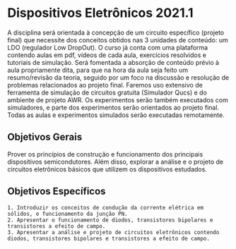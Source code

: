 # Dispositivos Eletrônicos 2021.1

A disciplina será orientada à concepção de um circuito específico (projeto final) que necessite dos conceitos obtidos nas 3 unidades de conteúdo: um LDO (regulador Low DropOut). O curso já conta com uma plataforma contendo aulas em pdf, vídeos de cada aula, exercícios resolvidos e tutoriais de simulação. Será fomentada a absorção de conteúdo prévio à aula propriamente dita, para que na hora da aula seja feito um resumo/revisão da teoria, seguido por um foco na discussão e resolução de problemas relacionados ao projeto final. Faremos uso extensivo de ferramenta de simulação de circuitos gratuita (Simulador Qucs) e do ambiente de projeto AWR. Os experimentos serão também executados com simuladores, e parte dos experimentos serão orientados ao projeto final. Todas as aulas e experimentos simulados serão executadas remotamente.

## Objetivos Gerais

Prover os princípios de construção e funcionamento dos principais dispositivos semicondutores. Além disso, explorar a análise e o projeto de circuitos eletrônicos básicos que utilizem os dispositivos estudados.

## Objetivos Específicos

    1. Introduzir os conceitos de condução da corrente elétrica em sólidos, e funcionamento da junção PN.
    2. Apresentar o funcionamento de diodos, transistores bipolares e transistores a efeito de campo.
    3. Apresentar a análise e projeto de circuitos eletrônicos contendo diodos, transistores bipolares e transistores a efeito de campo.
